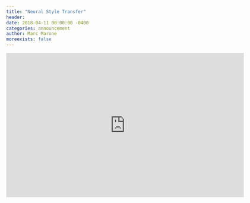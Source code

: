 ```yaml
---
title: "Neural Style Transfer"
header:
date: 2018-04-11 00:00:00 -0400
categories: announcement
author: Marc Marone
moreexists: false
---
```

<!-- embedded slides should have width="640" height="389" -->
<div class="has-text-centered" style="width:100%;"><iframe src="https://docs.google.com/presentation/d/e/2PACX-1vQ8hvVR9AXjCpLvOPiISItcTHC0QRSWy88Pyt-7zkib46NSI8JH2s6fBXzhZyOiWZAAUDdYQ-kIjaUe/embed?start=false&loop=false&delayms=3000" frameborder="0" width="640" height="389" allowfullscreen="true" mozallowfullscreen="true" webkitallowfullscreen="true"></iframe></div>
